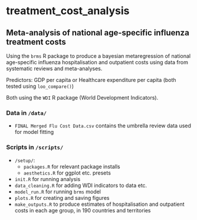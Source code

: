 # treatment_cost_analysis

## Meta-analysis of national age-specific influenza treatment costs

Using the `brms` R package to produce a bayesian metaregression of national age-specific influenza hospitalisation and outpatient costs using data from systematic reviews and meta-analyses.

Predictors: GDP per capita or Healthcare expenditure per capita (both tested using `loo_compare()`)

Both using the `WDI` R package (World Development Indicators).

### Data in `/data/`

- `FINAL Merged Flu Cost Data.csv` contains the umbrella review data used for model fitting

### Scripts in `/scripts/`

- `/setup/`:
  - `packages.R` for relevant package installs
  - `aesthetics.R` for ggplot etc. presets
- `init.R` for running analysis
- `data_cleaning.R` for adding WDI indicators to data etc.
- `model_run.R` for running `brms` model
- `plots.R` for creating and saving figures
- `make_outputs.R` to produce estimates of hospitalisation and outpatient costs in each age group, in 190 countries and territories
